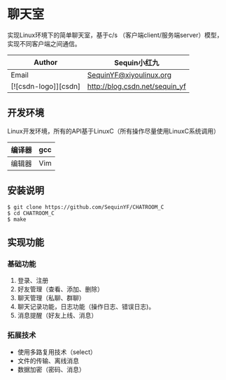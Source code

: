 # 聊天室

实现Linux环境下的简单聊天室，基于c/s （客户端client/服务端server）模型，实现不同客户端之间通信。

| Author | Sequin小红九|
| ---------- | -----------|
| Email   | SequinYF@xiyoulinux.org   |
|[![csdn-logo]][csdn]|http://blog.csdn.net/sequin_yf|


## 开发环境

Linux开发环境，所有的API基于LinuxC（所有操作尽量使用LinuxC系统调用）

| 编译器 | gcc|
| ---------- | -----------|
| 编辑器   | Vim  |

## 安装说明

```
$ git clone https://github.com/SequinYF/CHATROOM_C
$ cd CHATROOM_C
$ make
```

## 实现功能

### 基础功能
1. 登录、注册
2. 好友管理（查看、添加、删除）
3. 聊天管理（私聊、群聊）
4. 聊天记录功能，日志功能（操作日志、错误日志)。
5. 消息提醒（好友上线、消息）

### 拓展技术
- 使用多路复用技术（select）
- 文件的传输、离线消息
- 数据加密（密码、消息）
